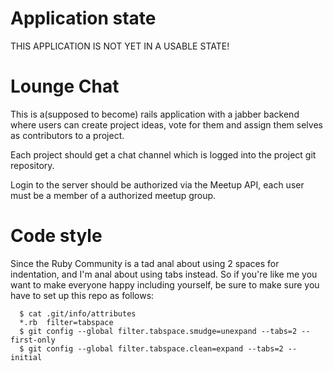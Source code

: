 Application state
=================
THIS APPLICATION IS NOT YET IN A USABLE STATE!

Lounge Chat
===========
This is a(supposed to become) rails application with a jabber backend where
users can create project ideas, vote for them and assign them selves as 
contributors to a project.

Each project should get a chat channel which is logged into the project git
repository.

Login to the server should be authorized via the Meetup API, each user must 
be a member of a authorized meetup group.



Code style
==========
Since the Ruby Community is a tad anal about using 2 spaces for indentation,
and I'm anal about using tabs instead. So if you're like me you want to make 
everyone happy including yourself, be sure to make sure  you have to set up 
this repo as follows:

<pre><code>  $ cat .git/info/attributes
  *.rb	filter=tabspace
  $ git config --global filter.tabspace.smudge=unexpand --tabs=2 --first-only
  $ git config --global filter.tabspace.clean=expand --tabs=2 --initial</code></pre>


